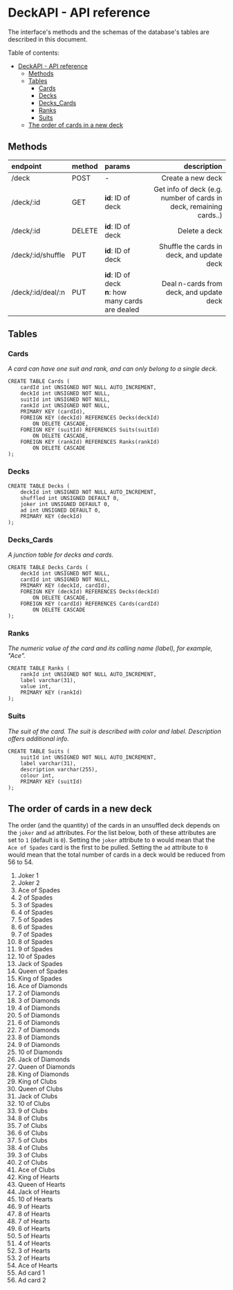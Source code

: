 # DeckAPI - API reference

The interface's methods and the schemas of the database's tables are described in this document.

Table of contents:
- [DeckAPI - API reference](#deckapi---api-reference)
	- [Methods](#methods)
	- [Tables](#tables)
		- [Cards](#cards)
		- [Decks](#decks)
		- [Decks_Cards](#decks_cards)
		- [Ranks](#ranks)
		- [Suits](#suits)
	- [The order of cards in a new deck](#the-order-of-cards-in-a-new-deck)

## Methods

| endpoint          | method | params                                                 |                                                        description |
| :---------------- | :----- | :----------------------------------------------------- | -----------------------------------------------------------------: |
| /deck             | POST   | -                                                      |                                                  Create a new deck |
| /deck/:id         | GET    | **id**: ID of deck                                     | Get info of deck (e.g. number of cards in deck, remaining cards..) |
| /deck/:id         | DELETE | **id**: ID of deck                                     |                                                      Delete a deck |
| /deck/:id/shuffle | PUT    | **id**: ID of deck                                     |                         Shuffle the cards in deck, and update deck |
| /deck/:id/deal/:n | PUT    | **id**: ID of deck<br>**n**: how many cards are dealed |                            Deal n-cards from deck, and update deck |

## Tables

### Cards

*A card can have one suit and rank, and can only belong to a single deck.*

```mysql
CREATE TABLE Cards (
	cardId int UNSIGNED NOT NULL AUTO_INCREMENT,
	deckId int UNSIGNED NOT NULL,
	suitId int UNSIGNED NOT NULL,
	rankId int UNSIGNED NOT NULL,
	PRIMARY KEY (cardId),
	FOREIGN KEY (deckId) REFERENCES Decks(deckId)
		ON DELETE CASCADE,
	FOREIGN KEY (suitId) REFERENCES Suits(suitId)
		ON DELETE CASCADE,
	FOREIGN KEY (rankId) REFERENCES Ranks(rankId)
		ON DELETE CASCADE
);
```

### Decks

```mysql
CREATE TABLE Decks (
	deckId int UNSIGNED NOT NULL AUTO_INCREMENT,
	shuffled int UNSIGNED DEFAULT 0,
	joker int UNSIGNED DEFAULT 0,
	ad int UNSIGNED DEFAULT 0,
	PRIMARY KEY (deckId)
);
```

### Decks_Cards

*A junction table for decks and cards.*

```mysql
CREATE TABLE Decks_Cards (
	deckId int UNSIGNED NOT NULL,
	cardId int UNSIGNED NOT NULL,
	PRIMARY KEY (deckId, cardId),
	FOREIGN KEY (deckId) REFERENCES Decks(deckId)
		ON DELETE CASCADE,
	FOREIGN KEY (cardId) REFERENCES Cards(cardId)
		ON DELETE CASCADE
);
```

### Ranks

*The numeric value of the card and its calling name (label), for example, "Ace".*

```mysql
CREATE TABLE Ranks (
	rankId int UNSIGNED NOT NULL AUTO_INCREMENT,
	label varchar(31),
	value int,
	PRIMARY KEY (rankId)
);
```

### Suits

*The suit of the card. The suit is described with color and label. Description offers additional info.*

```mysql
CREATE TABLE Suits (
	suitId int UNSIGNED NOT NULL AUTO_INCREMENT,
	label varchar(31),
	description varchar(255),
	colour int,
	PRIMARY KEY (suitId)
);
```

## The order of cards in a new deck

The order (and the quantity) of the cards in an unsuffled deck depends on the `joker` and `ad` attributes. For the list below, both of these attributes are set to `1` (default is `0`). Setting the `joker` attribute to `0` would mean that the `Ace of Spades` card is the first to be pulled. Setting the `ad` attribute to `0` would mean that the total number of cards in a deck would be reduced from 56 to 54.

1. Joker 1
2. Joker 2
3. Ace of Spades
4. 2 of Spades
5. 3 of Spades
6. 4 of Spades
7. 5 of Spades
8. 6 of Spades
9. 7 of Spades
10. 8 of Spades
11. 9 of Spades
12. 10 of Spades
13. Jack of Spades
14. Queen of Spades
15. King of Spades
16. Ace of Diamonds
17. 2 of Diamonds
18. 3 of Diamonds
19. 4 of Diamonds
20. 5 of Diamonds
21. 6 of Diamonds
22. 7 of Diamonds
23. 8 of Diamonds
24. 9 of Diamonds
25. 10 of Diamonds
26. Jack of Diamonds
27. Queen of Diamonds
28. King of Diamonds
29. King of Clubs
30. Queen of Clubs
31. Jack of Clubs
32. 10 of Clubs
33. 9 of Clubs
34. 8 of Clubs
35. 7 of Clubs
36. 6 of Clubs
37. 5 of Clubs
38. 4 of Clubs
39. 3 of Clubs
40. 2 of Clubs
41. Ace of Clubs
42. King of Hearts
43. Queen of Hearts
44. Jack of Hearts
45. 10 of Hearts
46. 9 of Hearts
47. 8 of Hearts
48. 7 of Hearts
49. 6 of Hearts
50. 5 of Hearts
51. 4 of Hearts
52. 3 of Hearts
53. 2 of Hearts
54. Ace of Hearts
55. Ad card 1
56. Ad card 2
